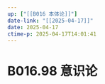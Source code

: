 ```yaml
---
up: ["[[B016 本体论]]"]
date-link: "[[2025-04-17]]"
date: 2025-04-17
ctime-p: 2025-04-17T14:01:41
---
```


# B016.98 意识论
